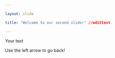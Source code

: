```yaml
---

layout: slide

title: "Welcome to our second slide!" //edittest

---
```


Your text

Use the left arrow to go back!
